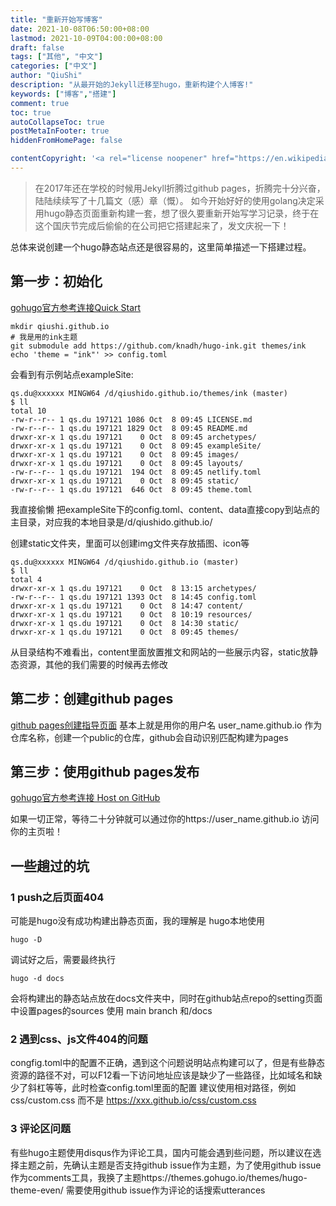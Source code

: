 ```yaml
---
title: "重新开始写博客"
date: 2021-10-08T06:50:00+08:00
lastmod: 2021-10-09T04:00:00+08:00
draft: false
tags: ["其他", "中文"]
categories: ["中文"]
author: "QiuShi"
description: "从最开始的Jekyll迁移至hugo，重新构建个人博客!"
keywords: ["博客","搭建"]
comment: true
toc: true
autoCollapseToc: true
postMetaInFooter: true
hiddenFromHomePage: false

contentCopyright: '<a rel="license noopener" href="https://en.wikipedia.org/wiki/Wikipedia:Text_of_Creative_Commons_Attribution-ShareAlike_3.0_Unported_License" target="_blank">Creative Commons Attribution-ShareAlike License</a>'
---
```


> 在2017年还在学校的时候用Jekyll折腾过github pages，折腾完十分兴奋，陆陆续续写了十几篇文（感）章（慨）。
如今开始好好的使用golang决定采用hugo静态页面重新构建一套，想了很久要重新开始写学习记录，终于在这个国庆节完成后偷偷的在公司把它搭建起来了，发文庆祝一下！

总体来说创建一个hugo静态站点还是很容易的，这里简单描述一下搭建过程。

## 第一步：初始化

[gohugo官方参考连接Quick Start](https://gohugo.io/getting-started/quick-start/)

``` shell
mkdir qiushi.github.io
# 我是用的ink主题
git submodule add https://github.com/knadh/hugo-ink.git themes/ink
echo 'theme = "ink"' >> config.toml
```

会看到有示例站点exampleSite:

``` shell
qs.du@xxxxxx MINGW64 /d/qiushido.github.io/themes/ink (master)
$ ll
total 10
-rw-r--r-- 1 qs.du 197121 1086 Oct  8 09:45 LICENSE.md
-rw-r--r-- 1 qs.du 197121 1829 Oct  8 09:45 README.md
drwxr-xr-x 1 qs.du 197121    0 Oct  8 09:45 archetypes/
drwxr-xr-x 1 qs.du 197121    0 Oct  8 09:45 exampleSite/
drwxr-xr-x 1 qs.du 197121    0 Oct  8 09:45 images/
drwxr-xr-x 1 qs.du 197121    0 Oct  8 09:45 layouts/
-rw-r--r-- 1 qs.du 197121  194 Oct  8 09:45 netlify.toml
drwxr-xr-x 1 qs.du 197121    0 Oct  8 09:45 static/
-rw-r--r-- 1 qs.du 197121  646 Oct  8 09:45 theme.toml

```
我直接偷懒 把exampleSite下的config.toml、content、data直接copy到站点的主目录，对应我的本地目录是/d/qiushido.github.io/

创建static文件夹，里面可以创建img文件夹存放插图、icon等

``` shell
qs.du@xxxxxx MINGW64 /d/qiushido.github.io (master)
$ ll
total 4
drwxr-xr-x 1 qs.du 197121    0 Oct  8 13:15 archetypes/
-rw-r--r-- 1 qs.du 197121 1393 Oct  8 14:45 config.toml
drwxr-xr-x 1 qs.du 197121    0 Oct  8 14:47 content/
drwxr-xr-x 1 qs.du 197121    0 Oct  8 10:19 resources/
drwxr-xr-x 1 qs.du 197121    0 Oct  8 14:30 static/
drwxr-xr-x 1 qs.du 197121    0 Oct  8 09:45 themes/

```

从目录结构不难看出，content里面放置推文和网站的一些展示内容，static放静态资源，其他的我们需要的时候再去修改

## 第二步：创建github pages
[github pages创建指导页面](https://docs.github.com/cn/pages/getting-started-with-github-pages/creating-a-github-pages-site)
基本上就是用你的用户名 user_name.github.io 作为仓库名称，创建一个public的仓库，github会自动识别匹配构建为pages

## 第三步：使用github pages发布

[gohugo官方参考连接 Host on GitHub](https://gohugo.io/hosting-and-deployment/hosting-on-github/)

如果一切正常，等待二十分钟就可以通过你的https://user_name.github.io 访问你的主页啦！

## 一些趟过的坑
### 1 push之后页面404
可能是hugo没有成功构建出静态页面，我的理解是 hugo本地使用
```shell
hugo -D
```
调试好之后，需要最终执行
```shell
hugo -d docs
```
会将构建出的静态站点放在docs文件夹中，同时在github站点repo的setting页面中设置pages的sources 使用 main branch 和/docs 

### 2 遇到css、js文件404的问题

congfig.toml中的配置不正确，遇到这个问题说明站点构建可以了，但是有些静态资源的路径不对，可以F12看一下访问地址应该是缺少了一些路径，比如域名和缺少了斜杠等等，此时检查config.toml里面的配置 建议使用相对路径，例如 css/custom.css 而不是 https://xxx.github.io/css/custom.css

### 3 评论区问题
有些hugo主题使用disqus作为评论工具，国内可能会遇到些问题，所以建议在选择主题之前，先确认主题是否支持github issue作为主题，为了使用github issue作为comments工具，我换了主题https://themes.gohugo.io/themes/hugo-theme-even/
需要使用github issue作为评论的话搜索utterances